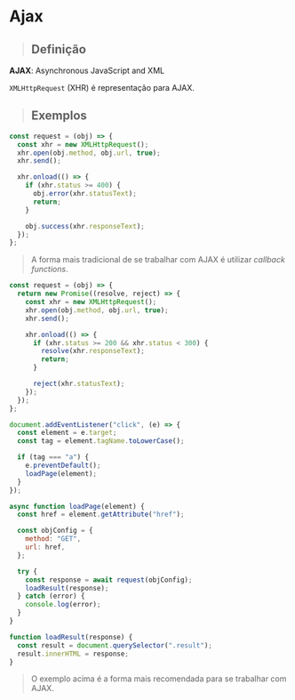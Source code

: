 # Ajax

> ## **Definição**

**AJAX**: Asynchronous JavaScript and XML

`XMLHttpRequest` (XHR) é representação para AJAX.

> ## **Exemplos**

```js
const request = (obj) => {
  const xhr = new XMLHttpRequest();
  xhr.open(obj.method, obj.url, true);
  xhr.send();

  xhr.onload(() => {
    if (xhr.status >= 400) {
      obj.error(xhr.statusText);
      return;
    }

    obj.success(xhr.responseText);
  });
};
```

> A forma mais tradicional de se trabalhar com AJAX é utilizar _callback functions_.

```js
const request = (obj) => {
  return new Promise((resolve, reject) => {
    const xhr = new XMLHttpRequest();
    xhr.open(obj.method, obj.url, true);
    xhr.send();

    xhr.onload(() => {
      if (xhr.status >= 200 && xhr.status < 300) {
        resolve(xhr.responseText);
        return;
      }

      reject(xhr.statusText);
    });
  });
};

document.addEventListener("click", (e) => {
  const element = e.target;
  const tag = element.tagName.toLowerCase();

  if (tag === "a") {
    e.preventDefault();
    loadPage(element);
  }
});

async function loadPage(element) {
  const href = element.getAttribute("href");

  const objConfig = {
    method: "GET",
    url: href,
  };

  try {
    const response = await request(objConfig);
    loadResult(response);
  } catch (error) {
    console.log(error);
  }
}

function loadResult(response) {
  const result = document.querySelector(".result");
  result.innerHTML = response;
}
```

> O exemplo acima é a forma mais recomendada para se trabalhar com AJAX.
